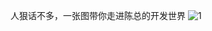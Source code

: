人狠话不多，一张图带你走进陈总的开发世界
![1](https://github.com/Li-can-cheng/Visual-AI-Model-Development-Platform/assets/129849919/997e888e-c7fc-4f28-8ab3-f10778fd8d37)
